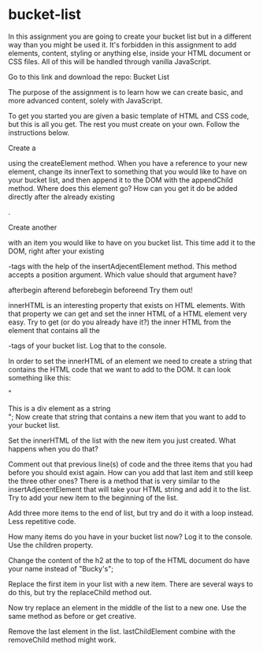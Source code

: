 # bucket-list
In this assignment you are going to create your bucket list but in a different way than you might be used it. It's forbidden in this assignment to add elements, content, styling or anything else, inside your HTML document or CSS files. All of this will be handled through vanilla JavaScript.

Go to this link and download the repo: Bucket List

The purpose of the assignment is to learn how we can create basic, and more advanced content, solely with JavaScript.

To get you started you are given a basic template of HTML and CSS code, but this is all you get. The rest you must create on your own. Follow the instructions below.

Create a <p> using the createElement method. When you have a reference to your new element, change its innerText to something that you would like to have on your bucket list, and then append it to the DOM with the appendChild method. Where does this element go? How can you get it do be added directly after the already existing <p>.

Create another <p> with an item you would like to have on you bucket list. This time add it to the DOM, right after your existing <p>-tags with the help of the insertAdjecentElement method. This method accepts a position argument. Which value should that argument have?

afterbegin
afterend
beforebegin
beforeend
Try them out!

innerHTML is an interesting property that exists on HTML elements. With that property we can get and set the inner HTML of a HTML element very easy. Try to get (or do you already have it?) the inner HTML from the element that contains all the <p>-tags of your bucket list. Log that to the console.

In order to set the innerHTML of an element we need to create a string that contains the HTML code that we want to add to the DOM. It can look something like this:

"<div>This is a div element as a string</div>";
Now create that string that contains a new item that you want to add to your bucket list.

Set the innerHTML of the list with the new item you just created. What happens when you do that?

Comment out that previous line(s) of code and the three items that you had before you should exist again. How can you add that last item and still keep the three other ones? There is a method that is very similar to the insertAdjecentElement that will take your HTML string and add it to the list. Try to add your new item to the beginning of the list.

Add three more items to the end of list, but try and do it with a loop instead. Less repetitive code.

How many items do you have in your bucket list now? Log it to the console. Use the children property.

Change the content of the h2 at the to top of the HTML document do have your name instead of "Bucky's";

Replace the first item in your list with a new item. There are several ways to do this, but try the replaceChild method out.

Now try replace an element in the middle of the list to a new one. Use the same method as before or get creative.

Remove the last element in the list. lastChildElement combine with the removeChild method might work.